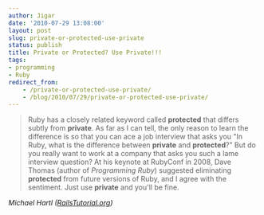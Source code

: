 ```yaml
---
author: Jigar
date: '2010-07-29 13:08:00'
layout: post
slug: private-or-protected-use-private
status: publish
title: Private or Protected? Use Private!!!
tags:
- programming
- Ruby
redirect_from:
    - /private-or-protected-use-private/
    - /blog/2010/07/29/private-or-protected-use-private/
---
```


>Ruby has a closely related keyword called **protected** that
>differs subtly from **private**. As far as I can tell, the only
>reason to learn the difference is so that you can ace a job
>interview that asks you "In Ruby, what is the difference between
>**private** and **protected**?" But do you really want to work at a
>company that asks you such a lame interview question? At his
>keynote at RubyConf in 2008, Dave Thomas (author of
>*Programming Ruby*) suggested eliminating **protected** from future
>versions of Ruby, and I agree with the sentiment. Just use
>**private** and you'll be fine.

*Michael Hartl ([RailsTutorial.org](http://railstutorial.org/))*



